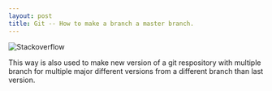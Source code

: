 ```yaml
---
layout: post
title: Git -- How to make a branch a master branch.
---
```


![Stackoverflow](https://stackoverflow.com/questions/2763006/make-the-current-git-branch-a-master-branch)

This way is also used to make new version of a git respository with multiple branch for multiple major different versions from a different branch than last version.